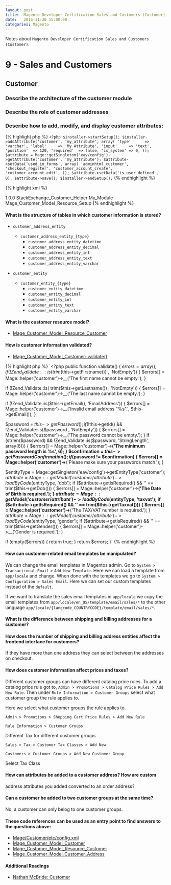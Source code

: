 ```yaml
---
layout: post
title:  Magento Developer Certification Sales and Customers (Customer)
date:   2016-11-30 15:00:00
categories: Magento
---
```


Notes about `Magento Developer Certification Sales and Customers (Customer)`.

9 - Sales and Customers
=======================

Customer
-------------------

### Describe the architecture of the customer module

### Describe the role of customer addresses

### Describe how to add, modify, and display customer attributes:

{% highlight php %}
`<?php
$installer->startSetup();
$installer->addAttribute('customer', 'my_attribute', array(
    'type'      => 'varchar',
    'label'     => 'My Attribute',
    'input'     => 'text',
    'position'  => 120,
    'required'  => false,
    'is_system' => 0,
));
$attribute = Mage::getSingleton('eav/config')->getAttribute('customer', 'my_attribute');
$attribute->setData('used_in_forms', array(
    'adminhtml_customer',
    'checkout_register',
    'customer_account_create',
    'customer_account_edit',
));
$attribute->setData('is_user_defined', 0);
$attribute->save();
$installer->endSetup();`
{% endhighlight %}

{% highlight xml %}
<?xml version="1.0"?>
<config>
 <modules>
  <My_Module>
   <version>1.0.0</version>
  </My_Module>
  </modules>
  <global>
   <helpers>
    <mymodule>
     <class>StackExchange_Customer_Helper</class>
    </mymodule>
   </helpers>
   <resources>
   <mymodule_customer_setup>
    <setup>
     <module>My_Module</module>
     <class>Mage_Customer_Model_Resource_Setup</class>
    </setup>
   </mymodule_customer_setup>
  </resources>
 </global>
</config>
{% endhighlight %}

#### What is the structure of tables in which customer information is stored?

* `customer_address_entity`
	* `customer_address_entity_{type}`
		* `customer_address_entity_datetime`
		* `customer_address_entity_decimal`
		* `customer_address_entity_int`
		* `customer_address_entity_text`
		* `customer_address_entity_varchar`

* `customer_entity`
	* `customer_entity_{type}`
		* `customer_entity_datetime`
		* `customer_entity_decimal`
		* `customer_entity_int`
		* `customer_entity_text`
		* `customer_entity_varchar`

#### What is the customer resource model?

* [Mage_Customer_Model_Resource_Customer][Mage_Customer_Model_Resource_Customer]

#### How is customer information validated?

* [Mage_Customer_Model_Customer::validate()][Mage_Customer_Model_Customer::validate]

{% highlight php %}
`<?php
public function validate()
{
 $errors = array();
 if (!Zend_Validate::is( trim($this->getFirstname()) , 'NotEmpty')) {
  $errors[] = Mage::helper('customer')->__('The first name cannot be empty.');
 }

 if (!Zend_Validate::is( trim($this->getLastname()) , 'NotEmpty')) {
  $errors[] = Mage::helper('customer')->__('The last name cannot be empty.');
 }

 if (!Zend_Validate::is($this->getEmail(), 'EmailAddress')) {
  $errors[] = Mage::helper('customer')->__('Invalid email address "%s".', $this->getEmail());
 }

 $password = $this->getPassword();
 if (!$this->getId() && !Zend_Validate::is($password , 'NotEmpty')) {
  $errors[] = Mage::helper('customer')->__('The password cannot be empty.');
 }
 if (strlen($password) && !Zend_Validate::is($password, 'StringLength', array(6))) {
  $errors[] = Mage::helper('customer')->__('The minimum password length is %s', 6);
 }
 $confirmation = $this->getPasswordConfirmation();
 if ($password != $confirmation) {
  $errors[] = Mage::helper('customer')->__('Please make sure your passwords match.');
 }

 $entityType = Mage::getSingleton('eav/config')->getEntityType('customer');
 $attribute = Mage::getModel('customer/attribute')->loadByCode($entityType, 'dob');
 if ($attribute->getIsRequired() && '' == trim($this->getDob())) {
  $errors[] = Mage::helper('customer')->__('The Date of Birth is required.');
 }
 $attribute = Mage::getModel('customer/attribute')->loadByCode($entityType, 'taxvat');
 if ($attribute->getIsRequired() && '' == trim($this->getTaxvat())) {
  $errors[] = Mage::helper('customer')->__('The TAX/VAT number is required.');
 }
 $attribute = Mage::getModel('customer/attribute')->loadByCode($entityType, 'gender');
 if ($attribute->getIsRequired() && '' == trim($this->getGender())) {
  $errors[] = Mage::helper('customer')->__('Gender is required.');
 }

 if (empty($errors)) {
  return true;
 }
 return $errors;
}`
{% endhighlight %}

#### How can customer-related email templates be manipulated?

We can change the email templates in Magentos admin. Go to `System > Transactional Email` > `Add New Template`. Here we can load a template from `app/locale` and change. When done with the templates we go to `System > Configuration > Sales Email`. Here we can set our custom templates instead of the `default`.

If we want to translate the sales email templates in `app/locale` we copy the email templates from `app/locale/en_US/template/email/sales/*` to the other language `app/locale/{langcode_COUNTRYCODE}/template/email/sales/*`.

#### What is the difference between shipping and billing addresses for a customer?

#### How does the number of shipping and billing address entities affect the frontend interface for customers?

If they have more than one address they can select between the addresses on checkout.

#### How does customer information affect prices and taxes?

Different customer groups can have different catalog price rules. To add a catalog price rule got to, `Admin > Promotions > Catalog Price Rules > Add New Rule`. Then under `Rule Information > Customer Groups` select what customer group the rule applies to.

Here we select what customer groups the rule applies to.

`Admin > Promotions > Shopping Cart Price Rules > Add New Rule`

`Rule Information > Customer Groups`

Different Tax for different customer groups

`Sales > Tax > Customer Tax Classes > Add New`

`Customers > Customer Groups > Add New Customer Group`

Select Tax Class

#### How can attributes be added to a customer address? How are custom
address attributes you added converted to an order address?

#### Can a customer be added to two customer groups at the same time?

No, a customer can only belog to one customer groups.

#### These code references can be used as an entry point to find answers to the questions above:

* [Mage/Customer/etc/config.xml][Mage/Customer/etc/config.xml]
* [Mage_Customer_Model_Customer][Mage_Customer_Model_Customer]
* [Mage_Customer_Model_Resource_Customer][Mage_Customer_Model_Resource_Customer]
* [Mage_Customer_Model_Customer_Address][Mage_Customer_Model_Customer_Address]

#### Additional Readings

* [Nathan McBride: Customer][brideo.customer]




[brideo.customer]:http://brideo.co.uk/magento-certification-notes/sales/Customers/





[Mage/Customer/etc/config.xml]:https://github.com/AndersWik/Magento-1x/blob/master/app/code/core/Mage/Customer/etc/config.xml
[Mage_Customer_Model_Customer]:https://github.com/AndersWik/Magento-1x/blob/master/app/code/core/Mage/Customer/Model/Customer.php
[Mage_Customer_Model_Customer::validate]:https://github.com/AndersWik/Magento-1x/blob/master/app/code/core/Mage/Customer/Model/Customer.php#L853
[Mage_Customer_Model_Resource_Customer]:https://github.com/AndersWik/Magento-1x/blob/master/app/code/core/Mage/Customer/Model/Resource/Customer.php
[Mage_Customer_Model_Customer_Address]:https://github.com/AndersWik/Magento-1x/blob/master/app/code/core/Mage/Customer/Model/Address.php
